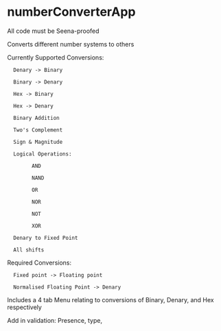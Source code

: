 # numberConverterApp
All code must be Seena-proofed

Converts different number systems to others

Currently Supported Conversions:

      Denary -> Binary

      Binary -> Denary

      Hex -> Binary
      
      Hex -> Denary

      Binary Addition
      
      Two's Complement
      
      Sign & Magnitude
      
      Logical Operations:
            
            AND
            
            NAND
            
            OR
            
            NOR
            
            NOT
            
            XOR
            
      Denary to Fixed Point
       
      All shifts

Required Conversions:
      
      Fixed point -> Floating point
      
      Normalised Floating Point -> Denary

Includes a 4 tab Menu relating to conversions of Binary, Denary, and Hex respectively

Add in validation: Presence, type,


